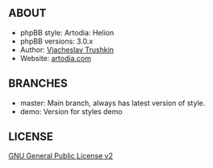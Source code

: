 ## ABOUT

* phpBB style: Artodia: Helion
* phpBB versions: 3.0.x
* Author: [Vjacheslav Trushkin](http://www.phpbb.com/community/memberlist.php?mode=viewprofile&u=5926)
* Website: [artodia.com](http://www.artodia.com/)

## BRANCHES

* master: Main branch, always has latest version of style.
* demo: Version for styles demo

## LICENSE

[GNU General Public License v2](http://opensource.org/licenses/gpl-2.0.php)
